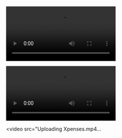 
<video src="https://github.com/jpenvoyage/Xpenses/assets/126640755/2d4dcc17-e872-4ab6-8cbd-4890eba54345"></video>



<video src="https://github.com/jpenvoyage/Xpenses/assets/126640755/8f73990e-6c50-4be7-a7a5-6a0cb581fadd"></video>

<video src="Uploading Xpenses.mp4…


